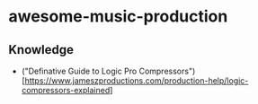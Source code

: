 # awesome-music-production

## Knowledge

- ("Definative Guide to Logic Pro Compressors")[https://www.jameszproductions.com/production-help/logic-compressors-explained]